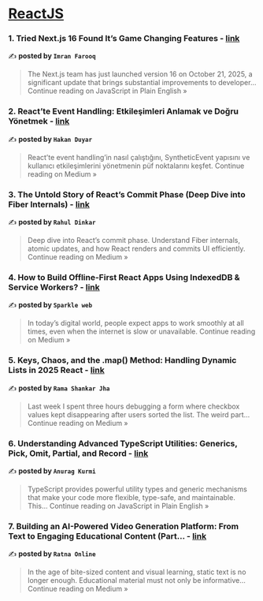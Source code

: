 
<h1><a href=https://medium.com/tag/reactjs/recommended target="_blank" rel="noopener noreferrer">ReactJS</a></h1>
<h3>1. Tried Next.js 16 Found It’s Game Changing Features - <a href="https://javascript.plainenglish.io/tried-next-js-16-found-its-game-changing-features-489da748a690?source=rss------reactjs-5" target="_blank" rel="noopener noreferrer">link</a></h3>

✍️ **posted by `Imran Farooq`**

<blockquote>The Next.js team has just launched version 16 on October 21, 2025, a significant update that brings substantial improvements to developer…
Continue reading on JavaScript in Plain English »</blockquote>

<h3>2. React’te Event Handling: Etkileşimleri Anlamak ve Doğru Yönetmek - <a href="https://hakanduyar.medium.com/reactte-event-handling-etkile%C5%9Fimleri-anlamak-ve-do%C4%9Fru-y%C3%B6netmek-5680fd5545da?source=rss------reactjs-5" target="_blank" rel="noopener noreferrer">link</a></h3>

✍️ **posted by `Hakan Duyar`**

<blockquote>React’te event handling’in nasıl çalıştığını, SyntheticEvent yapısını ve kullanıcı etkileşimlerini yönetmenin püf noktalarını keşfet.
Continue reading on Medium »</blockquote>

<h3>3. The Untold Story of React’s Commit Phase (Deep Dive into Fiber Internals) - <a href="https://medium.com/@rahul.dinkar/the-untold-story-of-reacts-commit-phase-deep-dive-into-fiber-internals-3242778754cd?source=rss------reactjs-5" target="_blank" rel="noopener noreferrer">link</a></h3>

✍️ **posted by `Rahul Dinkar`**

<blockquote>Deep dive into React’s commit phase. Understand Fiber internals, atomic updates, and how React renders and commits UI efficiently.
Continue reading on Medium »</blockquote>

<h3>4. How to Build Offline-First React Apps Using IndexedDB & Service Workers? - <a href="https://medium.com/@sparklewebhelp/how-to-build-offline-first-react-apps-using-indexeddb-service-workers-b8380dbe86f5?source=rss------reactjs-5" target="_blank" rel="noopener noreferrer">link</a></h3>

✍️ **posted by `Sparkle web`**

<blockquote>In today’s digital world, people expect apps to work smoothly at all times, even when the internet is slow or unavailable.
Continue reading on Medium »</blockquote>

<h3>5. Keys, Chaos, and the .map() Method: Handling Dynamic Lists in 2025 React - <a href="https://ramajha.medium.com/keys-chaos-and-the-map-method-handling-dynamic-lists-in-2025-react-af4397bc0238?source=rss------reactjs-5" target="_blank" rel="noopener noreferrer">link</a></h3>

✍️ **posted by `Rama Shankar Jha`**

<blockquote>Last week I spent three hours debugging a form where checkbox values kept disappearing after users sorted the list. The weird part…
Continue reading on Medium »</blockquote>

<h3>6.  Understanding Advanced TypeScript Utilities: Generics, Pick, Omit, Partial, and Record - <a href="https://javascript.plainenglish.io/understanding-advanced-typescript-utilities-generics-pick-omit-partial-and-record-3c37ece53c08?source=rss------reactjs-5" target="_blank" rel="noopener noreferrer">link</a></h3>

✍️ **posted by `Anurag Kurmi`**

<blockquote>TypeScript provides powerful utility types and generic mechanisms that make your code more flexible, type-safe, and maintainable.
This…
Continue reading on JavaScript in Plain English »</blockquote>

<h3>7. Building an AI-Powered Video Generation Platform: From Text to Engaging Educational Content (Part… - <a href="https://medium.com/@ratna.online1/building-an-ai-powered-video-generation-platform-from-text-to-engaging-educational-content-part-ccf5a2109aaa?source=rss------reactjs-5" target="_blank" rel="noopener noreferrer">link</a></h3>

✍️ **posted by `Ratna Online`**

<blockquote>In the age of bite-sized content and visual learning, static text is no longer enough. Educational material must not only be informative…
Continue reading on Medium »</blockquote>


